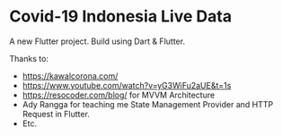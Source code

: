 # Covid-19 Indonesia Live Data

A new Flutter project. Build using Dart & Flutter.

Thanks to:
- https://kawalcorona.com/
- https://www.youtube.com/watch?v=yG3WiFu2aUE&t=1s
- https://resocoder.com/blog/ for MVVM Architecture
- Ady Rangga for teaching me State Management Provider and HTTP Request in Flutter.
- Etc.
